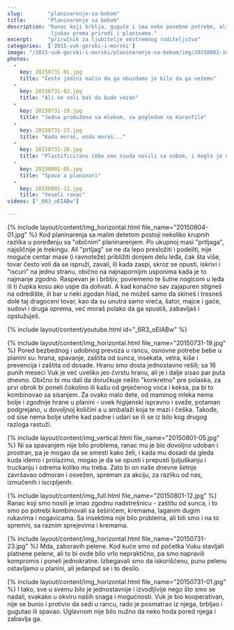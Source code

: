 ```yaml
---
slug:        "planinarenje-sa-bebom"
title:       "Planinarenje sa bebom"
description: "Ranac koji brblja, guguče i ima neke posebne potrebe, ali ako se one ispune, srećan je da deli sa mamom i tatom
              ljubav prema prirodi i planinama."
excerpt:     "priručnik za ljubitelje ekstremnog roditeljstva"
categories:  ['2015-vuk-gorski-i-morski']
image: "/2015-vuk-gorski-i-morski/planinarenje-sa-bebom/img/20150802-10.jpg"
photos:
  -
    key: 20150731-01.jpg
    title: "Često jedini način da ga obuzdamo je bilo da ga vežemo"
  -
    key: 20150731-02.jpg
    title: "Ali ne voli baš da bude vezan"
  -
    key: 20150731-19.jpg
    title: "Jedna produžena sa mlekom, sa pogledom na Karanfile"
  -
    key: 20150731-23.jpg
    title: "Kada moraš, onda moraš..."
  -
    key: 20150731-26.jpg
    title: "Plastificirano ćebe smo svuda nosili sa sobom, i moglo je da posluži na razne načine"
  -
    key: 20150801-05.jpg
    title: "Spava a planinari"
  -
    key: 20150801-12.jpg
    title: "Veseli ranac"
videos: ["_6R3_oEIABw"]

---
```


{% include layout/content/img_horizontal.html file_name="20150804-01.jpg" %}
Kod planinarenja sa malim detetom postoji nekoliko krupnih razlika u poređenju sa "običnim" planinarenjem.
Po ukupnoj masi "prtljaga", najsličnije je trekingu. Ali "prtljag" se ne da lepo presložiti i podeliti, nije moguće
centar mase (i ravnoteže) približiti donjem delu leđa, čak šta više, tovar često voli da se ispruži, zavali, ili kada
zaspi, skroz se opusti, iskrivi i "iscuri" na jednu stranu, obično na najnapornijim usponima kada je to najmanje zgodno.
Raspevan je i brbljiv, povremeno te šutne nogicom u leđa ili ti čupka kosu ako uspe da dohvati. A kad konačno sav zajapuren stigneš
na odredište, ili bar u neki zgodan hlad, ne možeš samo da skineš i tresneš dole taj dragoceni tovar, kao da su unutra samo
vreća, šator, majce i gaće, sudovi i druga oprema, već moraš polako da ga spustiš, zabavljaš i opslužuješ.

{% include layout/content/youtube.html id="_6R3_oEIABw" %}

{% include layout/content/img_horizontal.html file_name="20150731-19.jpg" %}
Pored bezbednog i udobnog prevoza u rancu, osnovne potrebe bebe u planini su: hrana, spavanje, zaštita od sunca,
insekata, vetra, kiše i prevencija i zaštita od dosade. Hranu smo dosta jednostavno rešili; sa 16 punih meseci Vuk
je već uveliko jeo čvrstu hranu, ali je i dalje sisao par puta dnevno. Obično bi mu dali da doručkuje nešto
"konkretno" pre polaska, za prvi obrok bi poneli čokolino ili kašu od gnječenog voća i keksa, pa bi to
kombinovao sa sisanjem. Za ovako malo dete, od maminog mleka nema bolje i zgodnije hrane u planini - uvek higijenski
ispravno i sveže, potaman podgrejano, u dovoljnoj količini a u ambalaži koja te mazi i češka. Takođe, od sise nema
bolje utehe kad padne i udari se ili se iz bilo kog drugog razloga rastuži.

{% include layout/content/img_vertical.html file_name="20150801-05.jpg" %}
Ni sa spavanjem nije bilo problema, ranac mu je bio dovoljno udoban i prostran, pa je mogao da se smesti kako želi,
i kada mu dosadi da gleda kuda idemo i prolazimo, mogao je da se opusti i prepusti ljuljuškanju i truckanju i
odrema koliko mu treba. Zato bi on naše dnevne šetnje završavao odmoran i osvežen, spreman za akciju, za razliku
od nas, izmučenih i iscrpljenih.

{% include layout/content/img_full.html file_name="20150801-12.jpg" %}
Ranac koji smo nosili je imao zgodnu nadstrešnicu - zaštitu od sunca, i to smo po potrebi kombinovali sa šeširićem,
kremama, laganim dugim rukavima i nogavicama. Sa insektima nije bilo problema, ali bili smo i na to spremni, sa
raznim sprejevima i kremama.

{% include layout/content/img_horizontal.html file_name="20150731-23.jpg" %}
Mda, zaboravih pelene. Kod kuće smo od početka Vuku stavljali platnene pelene, ali to bi ovde bilo vrlo
nepraktično, pa smo napravili kompromis i poneli jednokratne. Izbegavali smo da iskorišćenu, punu pelenu
ostavljamo u planini, ali jedanput se i to desilo.

{% include layout/content/img_horizontal.html file_name="20150731-01.jpg" %}
I tako, sve u svemu bilo je jednostavnije i izvodljivije nego što smo se nadali, svakako u okviru naših snaga
i mogućnosti. Vuk je bio kooperativan, nije se bunio i protivio da sedi u rancu, rado je posmatrao iz njega, brbljao i
gugutao ili spavao. Uglavnom nije bilo nužno da neko hoda pored njega i zabavlja ga.